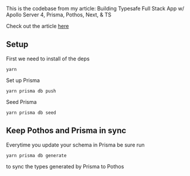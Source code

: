 This is the codebase from my article: Building Typesafe Full Stack App w/ Apollo Server 4, Prisma, Pothos, Next, & TS

Check out the article [here](https://blog.reilly.dev/building-typesafe-full-stack-app-w-apollo-server-4-prisma-pothos-next-ts-part-1-setting-up-the-server)

## Setup 
First we need to install of the deps

```
yarn
```
Set up Prisma

```
yarn prisma db push

```
Seed Prisma 
```
yarn prisma db seed
```

## Keep Pothos and Prisma in sync
Everytime you update your schema in Prisma be sure run
```
yarn prisma db generate

```
to sync the types generated by Prisma to Pothos
